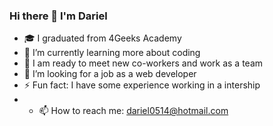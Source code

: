 ### Hi there 👋 I'm Dariel
- :mortar_board: I graduated from 4Geeks Academy
- 🌱 I’m currently learning more about coding
- :busts_in_silhouette: I am ready to meet new co-workers and work as a team
- :office: I’m looking for a job as a web developer
- ⚡ Fun fact: I have some experience working in a intership
- - 📫 How to reach me: dariel0514@hotmail.com
